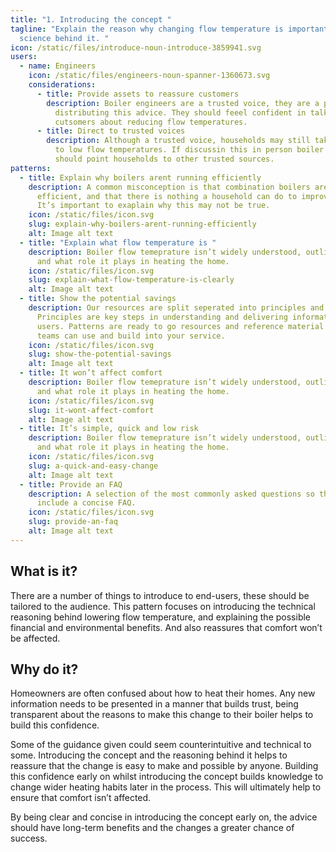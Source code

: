 ```yaml
---
title: "1. Introducing the concept "
tagline: "Explain the reason why changing flow temperature is important, and the
  science behind it. "
icon: /static/files/introduce-noun-introduce-3859941.svg
users:
  - name: Engineers
    icon: /static/files/engineers-noun-spanner-1360673.svg
    considerations:
      - title: Provide assets to reassure customers
        description: Boiler engineers are a trusted voice, they are a powerful way of
          distributing this advice. They should feeel confident in talking to
          cutsomers about reducing flow temperatures.
      - title: Direct to trusted voices
        description: Although a trusted voice, households may still take time to adjust
          to low flow temperatures. If discussin this in person boiler engineers
          should point households to other trusted sources.
patterns:
  - title: Explain why boilers arent running efficiently
    description: A common misconception is that combination boilers are already very
      efficient, and that there is nothing a household can do to improve this.
      It’s important to exaplain why this may not be true.
    icon: /static/files/icon.svg
    slug: explain-why-boilers-arent-running-efficiently
    alt: Image alt text
  - title: "Explain what flow temperature is "
    description: Boiler flow temeprature isn’t widely understood, outline what it is
      and what role it plays in heating the home.
    icon: /static/files/icon.svg
    slug: explain-what-flow-temperature-is-clearly
    alt: Image alt text
  - title: Show the potential savings
    description: Our resources are split seperated into principles and patterns.
      Principles are key steps in understanding and delivering information to
      users. Patterns are ready to go resources and reference material that your
      teams can use and build into your service.
    icon: /static/files/icon.svg
    slug: show-the-potential-savings
    alt: Image alt text
  - title: It won’t affect comfort
    description: Boiler flow temeprature isn’t widely understood, outline what it is
      and what role it plays in heating the home.
    icon: /static/files/icon.svg
    slug: it-wont-affect-comfort
    alt: Image alt text
  - title: It’s simple, quick and low risk
    description: Boiler flow temeprature isn’t widely understood, outline what it is
      and what role it plays in heating the home.
    icon: /static/files/icon.svg
    slug: a-quick-and-easy-change
    alt: Image alt text
  - title: Provide an FAQ
    description: A selection of the most commonly asked questions so that you can
      include a concise FAQ.
    icon: /static/files/icon.svg
    slug: provide-an-faq
    alt: Image alt text
---
```

## What is it?

There are a number of things to introduce to end-users, these should be tailored to the audience. This pattern focuses on introducing the technical reasoning behind lowering flow temperature, and explaining the possible financial and environmental benefits. And also reassures that comfort won’t be affected.

## Why do it?

Homeowners are often confused about how to heat their homes. Any new information needs to be presented in a manner that builds trust, being transparent about the reasons to make this change to their boiler helps to build this confidence.

Some of the guidance given could seem counterintuitive and technical to some. Introducing the concept and the reasoning behind it helps to reassure that the change is easy to make and possible by anyone. Building this confidence early on whilst introducing the concept builds knowledge to change wider heating habits later in the process. This will ultimately help to ensure that comfort isn’t affected.

By being clear and concise in introducing the concept early on, the advice should have long-term benefits and the changes a greater chance of success.